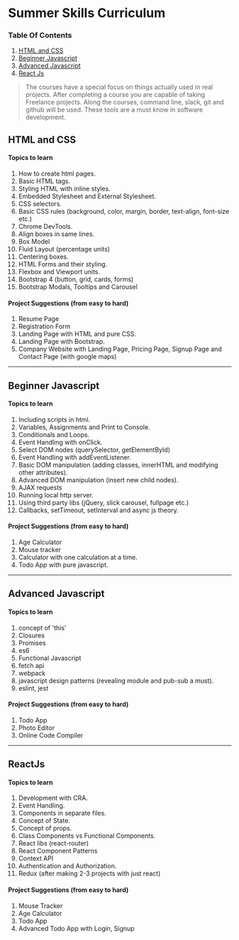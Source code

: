 # Summer Skills Curriculum

### Table Of Contents

1. [HTML and CSS](#html-css)
1. [Beginner Javascript](#beginner-js)
1. [Advanced Javascript](#advanced-js)
1. [React Js](#reactjs)

> The courses have a special focus on things actually used in real projects. After completing a course you are capable of taking Freelance projects. Along the courses, command line, slack, git and github will be used. These tools are a must know in software development.

## <a id="html-css">HTML and CSS</a>

#### Topics to learn

1. How to create html pages.
1. Basic HTML tags.
1. Styling HTML with inline styles.
1. Embedded Stylesheet and External Stylesheet.
1. CSS selectors.
1. Basic CSS rules (background, color, margin, border, text-align, font-size etc.)
1. Chrome DevTools.
1. Align boxes in same lines.
1. Box Model
1. Fluid Layout (percentage units)
1. Centering boxes.
1. HTML Forms and their styling.
1. Flexbox and Viewport units.
1. Bootstrap 4 (button, grid, cards, forms)
1. Bootstrap Modals, Tooltips and Carousel

#### Project Suggestions (from easy to hard)

1. Resume Page
1. Registration Form
1. Landing Page with HTML and pure CSS.
1. Landing Page with Bootstrap.
1. Company Website with Landing Page, Pricing Page, Signup Page and Contact Page (with google maps)

---

## <a id="beginner-js">Beginner Javascript</a>

#### Topics to learn

1. Including scripts in html.
1. Variables, Assignments and Print to Console.
1. Conditionals and Loops.
1. Event Handling with onClick.
1. Select DOM nodes (querySelector, getElementById)
1. Event Handling with addEventListener.
1. Basic DOM manipulation (adding classes, innerHTML and modifying other attributes).
1. Advanced DOM manipulation (insert new child nodes).
1. AJAX requests
1. Running local http server.
1. Using third party libs (jQuery, slick carousel, fullpage etc.)
1. Callbacks, setTimeout, setInterval and async js theory.


#### Project Suggestions (from easy to hard)

1. Age Calculator
1. Mouse tracker
1. Calculator with one calculation at a time.
1. Todo App with pure javascript.

---

## <a id="advanced-js">Advanced Javascript</a>

#### Topics to learn

1. concept of 'this'
1. Closures
1. Promises
1. es6
1. Functional Javascript
1. fetch api
1. webpack
1. javascript design patterns (revealing module and pub-sub a must).
1. eslint, jest


#### Project Suggestions (from easy to hard)

1. Todo App
1. Photo Editor
1. Online Code Compiler

---

## <a id="reactjs">ReactJs</a>

#### Topics to learn

1. Development with CRA.
1. Event Handling.
1. Components in separate files.
1. Concept of State.
1. Concept of props.
1. Class Components vs Functional Components.
1. React libs (react-router)
1. React Component Patterns
1. Context API
1. Authentication and Authorization.
1. Redux (after making 2-3 projects with just react)

#### Project Suggestions (from easy to hard)

1. Mouse Tracker
1. Age Calculator
1. Todo App
1. Advanced Todo App with Login, Signup
